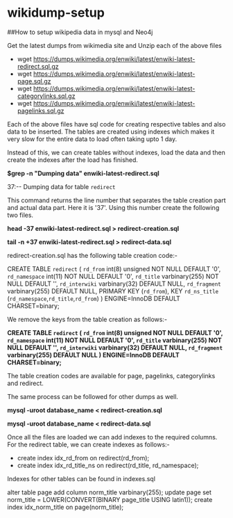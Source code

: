 # wikidump-setup

##How to setup wikipedia data in mysql and Neo4j

Get the latest dumps from wikimedia site and Unzip each of the above files

- wget https://dumps.wikimedia.org/enwiki/latest/enwiki-latest-redirect.sql.gz
- wget https://dumps.wikimedia.org/enwiki/latest/enwiki-latest-page.sql.gz
- wget https://dumps.wikimedia.org/enwiki/latest/enwiki-latest-categorylinks.sql.gz
- wget https://dumps.wikimedia.org/enwiki/latest/enwiki-latest-pagelinks.sql.gz

Each of the above files have sql code for creating respective tables and also data to be inserted. The tables are created using indexes which makes it very slow for the entire data to load often taking upto 1 day.

Instead of this, we can create tables without indexes, load the data and then create the indexes after the load has finished.

**$grep -n "Dumping data" enwiki-latest-redirect.sql**

37:-- Dumping data for table `redirect`

This command returns the line number that separates the table creation part and actual data part. Here it is '37'. Using this number create the following two files.

**head -37 enwiki-latest-redirect.sql > redirect-creation.sql**

**tail -n +37 enwiki-latest-redirect.sql > redirect-data.sql**

redirect-creation.sql has the following table creation code:-

CREATE TABLE `redirect` (
  `rd_from` int(8) unsigned NOT NULL DEFAULT '0',
  `rd_namespace` int(11) NOT NULL DEFAULT '0',
  `rd_title` varbinary(255) NOT NULL DEFAULT '',
  `rd_interwiki` varbinary(32) DEFAULT NULL,
  `rd_fragment` varbinary(255) DEFAULT NULL,
  PRIMARY KEY (`rd_from`),
  KEY `rd_ns_title` (`rd_namespace`,`rd_title`,`rd_from`)
) ENGINE=InnoDB DEFAULT CHARSET=binary;

We remove the keys from the table creation as follows:-

**CREATE TABLE `redirect` (
  `rd_from` int(8) unsigned NOT NULL DEFAULT '0',
  `rd_namespace` int(11) NOT NULL DEFAULT '0',
  `rd_title` varbinary(255) NOT NULL DEFAULT '',
  `rd_interwiki` varbinary(32) DEFAULT NULL,
  `rd_fragment` varbinary(255) DEFAULT NULL
) ENGINE=InnoDB DEFAULT CHARSET=binary;**

The table creation codes are available for page, pagelinks, categorylinks and redirect. 

The same process can be followed for other dumps as well.


**mysql -uroot database_name < redirect-creation.sql**

**mysql -uroot database_name < redirect-data.sql**

Once all the files are loaded we can add indexes to the required columns. For the redirect table, we can create indexes as follows:-
 - create index idx_rd_from on redirect(rd_from);
 - create index idx_rd_title_ns on redirect(rd_title, rd_namespace);

Indexes for other tables can be found in indexes.sql
 
alter table page add column norm_title varbinary(255);
update page set norm_title = LOWER(CONVERT(BINARY page_title USING latin1));
create index idx_norm_title on page(norm_title);
